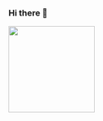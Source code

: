 ### Hi there 👋

<div>
  <img height="170" align="left" src="https://github-readme-stats.vercel.app/api?username=ktny&count_private=true&include_all_commits=true" />
</div>
